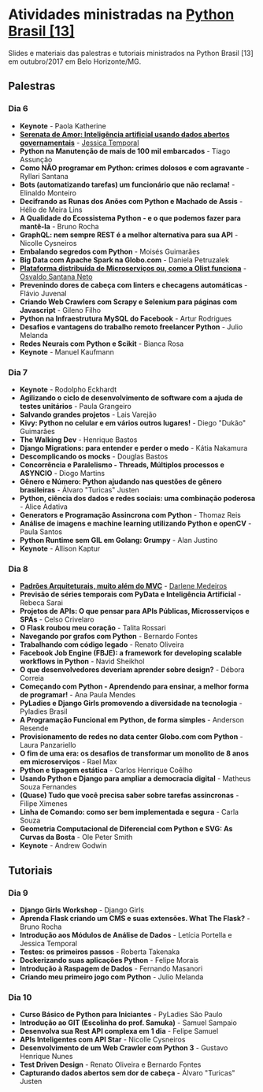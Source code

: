 # Atividades ministradas na [Python Brasil [13]](http://2017.pythonbrasil.org.br)

Slides e materiais das palestras e tutoriais ministrados na Python Brasil \[13\] em
outubro/2017 em Belo Horizonte/MG.

## Palestras

### Dia 6

- **Keynote** - Paola Katherine
- [**Serenata de Amor: Inteligência artificial usando dados abertos governamentais**](serenata_de_amor) - [Jessica Temporal](jtemporal.com)
- **Python na Manutenção de mais de 100 mil embarcados** - Tiago Assunção
- **Como NÃO programar em Python: crimes dolosos e com agravante** - Ryllari Santana
- **Bots (automatizando tarefas) um funcionário que não reclama!** - Elinaldo Monteiro
- **Decifrando as Runas dos Anões com Python e Machado de Assis** - Hélio de Meira Lins
- **A Qualidade do Ecossistema Python - e o que podemos fazer para mantê-la** - Bruno Rocha
- **GraphQL: nem sempre REST é a melhor alternativa para sua API** - Nicolle Cysneiros
- **Embalando segredos com Python** - Moisés Guimarães
- **Big Data com Apache Spark na Globo.com** - Daniela Petruzalek
- [**Plataforma distribuída de Microserviços ou, como a Olist funciona**](plataforma_distribuida_de_microservicos) - [Osvaldo Santana Neto](https://github.com/osantana)
- **Prevenindo dores de cabeça com linters e checagens automáticas** - Flávio Juvenal
- **Criando Web Crawlers com Scrapy e Selenium para páginas com Javascript** - Gileno Filho
- **Python na Infraestrutura MySQL do Facebook** - Artur Rodrigues
- **Desafios e vantagens do trabalho remoto freelancer Python** - Julio Melanda
- **Redes Neurais com Python e Scikit** - Bianca Rosa
- **Keynote** - Manuel Kaufmann

### Dia 7

- **Keynote** - Rodolpho Eckhardt
- **Agilizando o ciclo de desenvolvimento de software com a ajuda de testes unitários** - Paula Grangeiro
- **Salvando grandes projetos** - Lais Varejão
- **Kivy: Python no celular e em vários outros lugares!** - Diego "Dukão" Guimarães
- **The Walking Dev** - Henrique Bastos
- **Django Migrations: para entender e perder o medo** - Kátia Nakamura
- **Descomplicando os mocks** - Douglas Bastos
- **Concorrência e Paralelismo - Threads, Múltiplos processos e ASYNCIO** - Diogo Martins
- **Gênero e Número: Python ajudando nas questões de gênero brasileiras** - Álvaro "Turicas" Justen
- **Python, ciência dos dados e redes sociais: uma combinação poderosa** - Alice Adativa
- **Generators e Programação Assincrona com Python** - Thomaz Reis
- **Análise de imagens e machine learning utilizando Python e openCV** - Paula Santos
- **Python Runtime sem GIL em Golang: Grumpy** - Alan Justino
- **Keynote** - Allison Kaptur

### Dia 8

- [**Padrões Arquiteturais, muito além do MVC**](padroes_arquiteturais_muito_alem_do_mvc) - [Darlene Medeiros](https://www.linkedin.com/in/darlene-medeiros)
- **Previsão de séries temporais com PyData e Inteligência Artificial** - Rebeca Sarai
- **Projetos de APIs: O que pensar para APIs Públicas, Microsserviços e SPAs** - Celso Crivelaro
- **O Flask roubou meu coração** - Talita Rossari
- **Navegando por grafos com Python** - Bernardo Fontes
- **Trabalhando com código legado** - Renato Oliveira
- **Facebook Job Engine (FBJE): a framework for developing scalable workflows in Python** - Navid Sheikhol
- **O que desenvolvedores deveriam aprender sobre design?** - Débora Correia
- **Começando com Python - Aprendendo para ensinar, a melhor forma de programar!** - Ana Paula Mendes
- **PyLadies e Django Girls promovendo a diversidade na tecnologia** - Pyladies Brasil
- **A Programação Funcional em Python, de forma simples** - Anderson Resende
- **Provisionamento de redes no data center Globo.com com Python** - Laura Panzariello
- **O fim de uma era: os desafios de transformar um monolito de 8 anos em microserviços** - Rael Max
- **Python e tipagem estática** - Carlos Henrique Coêlho
- **Usando Python e Django para ampliar a democracia digital** - Matheus Souza Fernandes
- **(Quase) Tudo que você precisa saber sobre tarefas assíncronas** - Filipe Ximenes
- **Linha de Comando: como ser bem implementada e segura** - Carla Souza
- **Geometria Computacional de Diferencial com Python e SVG: As Curvas da Bosta** - Ole Peter Smith
- **Keynote** - Andrew Godwin

## Tutoriais

### Dia 9

- **Django Girls Workshop** - Django Girls
- **Aprenda Flask criando um CMS e suas extensões. What The Flask?** - Bruno Rocha
- **Introdução aos Módulos de Análise de Dados** - Letícia Portella e Jessica Temporal
- **Testes: os primeiros passos** - Roberta Takenaka
- **Dockerizando suas aplicações Python** - Felipe Morais
- **Introdução à Raspagem de Dados** - Fernando Masanori
- **Criando meu primeiro jogo com Python** - Julio Melanda

### Dia 10

- **Curso Básico de Python para Iniciantes** - PyLadies São Paulo
- **Introdução ao GIT (Escolinha do prof. Samuka)** - Samuel Sampaio
- **Desenvolva sua Rest API complexa em 1 dia** - Felipe Samuel
- **APIs Inteligentes com API Star** - Nicolle Cysneiros
- **Desenvolvimento de um Web Crawler com Python 3** - Gustavo Henrique Nunes
- **Test Driven Design** - Renato Oliveira e Bernardo Fontes
- **Capturando dados abertos sem dor de cabeça** - Álvaro "Turicas" Justen
